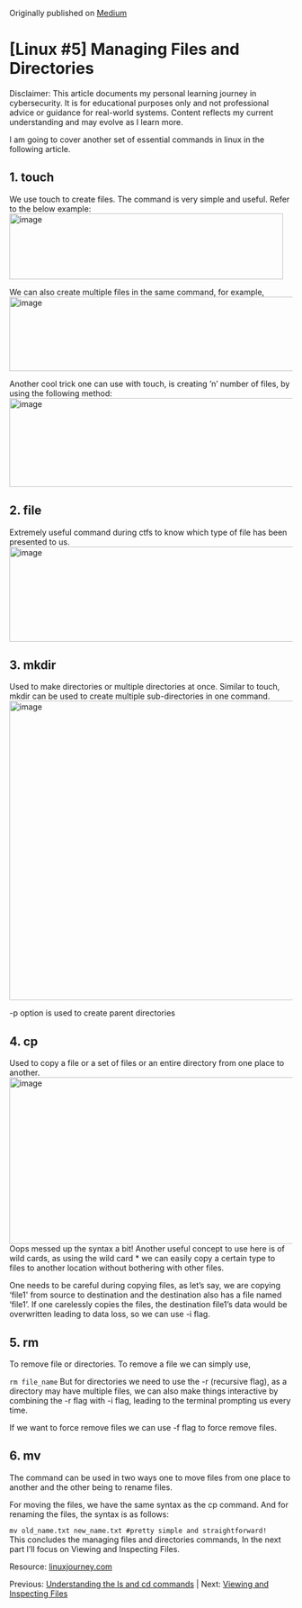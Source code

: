 Originally published on [Medium](https://medium.com/@aarya-sarfare/linux-4-managing-files-and-directories-a88786afaf79)

<h1>[Linux #5] Managing Files and Directories</h1>

Disclaimer: This article documents my personal learning journey in cybersecurity. It is for educational purposes only and not professional advice or guidance for real-world systems. Content reflects my current understanding and may evolve as I learn more.

I am going to cover another set of essential commands in linux in the following article.

<h2>1. touch</h2>
We use touch to create files. The command is very simple and useful. Refer to the below example:
<br>
<img width="487" height="117" alt="image" src="https://github.com/user-attachments/assets/030c1ec0-fc15-44ce-8204-c8ce5e632185" />

We can also create multiple files in the same command, for example,
<br>
<img width="597" height="132" alt="image" src="https://github.com/user-attachments/assets/3d553af4-456c-4d65-8a38-94e19bcf7e2d" />

Another cool trick one can use with touch, is creating ’n’ number of files, by using the following method:
<br>
<img width="572" height="158" alt="image" src="https://github.com/user-attachments/assets/0ce5ea39-72e7-4196-9af4-97ef072d319c" />

<h2>2. file</h2>

Extremely useful command during ctfs to know which type of file has been presented to us.
<br>
<img width="752" height="169" alt="image" src="https://github.com/user-attachments/assets/281a4f2f-949f-40e3-84c6-f644d5834fc5" />

<h2>3. mkdir</h2>

Used to make directories or multiple directories at once. Similar to touch, mkdir can be used to create multiple sub-directories in one command.
<br>
<img width="564" height="532" alt="image" src="https://github.com/user-attachments/assets/0b309244-dcdf-4c02-98b8-f4b18470a123" />

-p option is used to create parent directories
<h2>4. cp</h2>

Used to copy a file or a set of files or an entire directory from one place to another.
<br>
<img width="610" height="296" alt="image" src="https://github.com/user-attachments/assets/057147d1-2a69-49de-a868-a2ccaaa8acb3" />
<br>
Oops messed up the syntax a bit!
Another useful concept to use here is of wild cards, as using the wild card * we can easily copy a certain type to files to another location without bothering with other files.

One needs to be careful during copying files, as let’s say, we are copying ‘file1' from source to destination and the destination also has a file named ‘file1’. If one carelessly copies the files, the destination file1’s data would be overwritten leading to data loss, so we can use -i flag.

<h2>5. rm</h2>

To remove file or directories. To remove a file we can simply use,

`rm file_name`
But for directories we need to use the -r (recursive flag), as a directory may have multiple files, we can also make things interactive by combining the -r flag with -i flag, leading to the terminal prompting us every time.

If we want to force remove files we can use -f flag to force remove files.

<h2>6. mv</h2>

The command can be used in two ways one to move files from one place to another and the other being to rename files.

For moving the files, we have the same syntax as the cp command. And for renaming the files, the syntax is as follows:

`mv old_name.txt new_name.txt #pretty simple and straightforward!`  
This concludes the managing files and directories commands, In the next part I’ll focus on Viewing and Inspecting Files.

Resource: [linuxjourney.com](https://linuxjourney.com/)

Previous: [Understanding the ls and cd commands](https://github.com/aarya095/cyber-blog/blob/main/linux_series/%5BLinux%20%234%5D%20Understanding%20the%20ls%20and%20cd%20commands.md) | Next: [Viewing and Inspecting Files](https://github.com/aarya095/cyber-blog/blob/main/linux_series/%5BLinux%20%236%5D%20Viewing%20and%20Inspecting%20Files.md)

